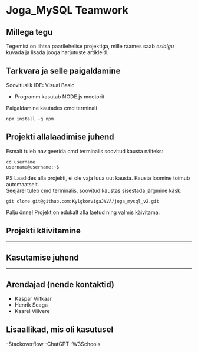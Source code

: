 # **Joga_MySQL** Teamwork

## Millega tegu
Tegemist on lihtsa paarilehelise projektiga, mille raames saab *esialgu* kuvada ja lisada jooga harjutuste artikleid.  
## Tarkvara ja selle paigaldamine

Soovituslik IDE: Visual Basic

- Programm kasutab NODE.js mootorit

Paigaldamine kautades cmd terminali
```
npm install -g npm

```
## Projekti allalaadimise juhend
Esmalt tuleb navigeerida cmd terminalis soovitud kausta
näiteks:
```
cd username
username@username:~$

```
PS Laadides alla projekti, ei ole vaja luua uut kausta. Kausta loomine toimub automaatselt.<br/>
Seejärel tuleb cmd terminalis, soovitud kaustas sisestada järgmine käsk:
```
git clone git@github.com:KylgkorvigaJAVA/joga_mysql_v2.git

```
Palju õnne! Projekt on edukalt alla laetud ning valmis käivitama.
## Projekti käivitamine
---
## Kasutamise juhend
---
## Arendajad (nende kontaktid)
- Kaspar Viitkaar
- Henrik Seaga
- Kaarel Viilvere
## Lisaallikad, mis oli kasutusel
  -Stackoverflow
  -ChatGPT
  -W3Schools
